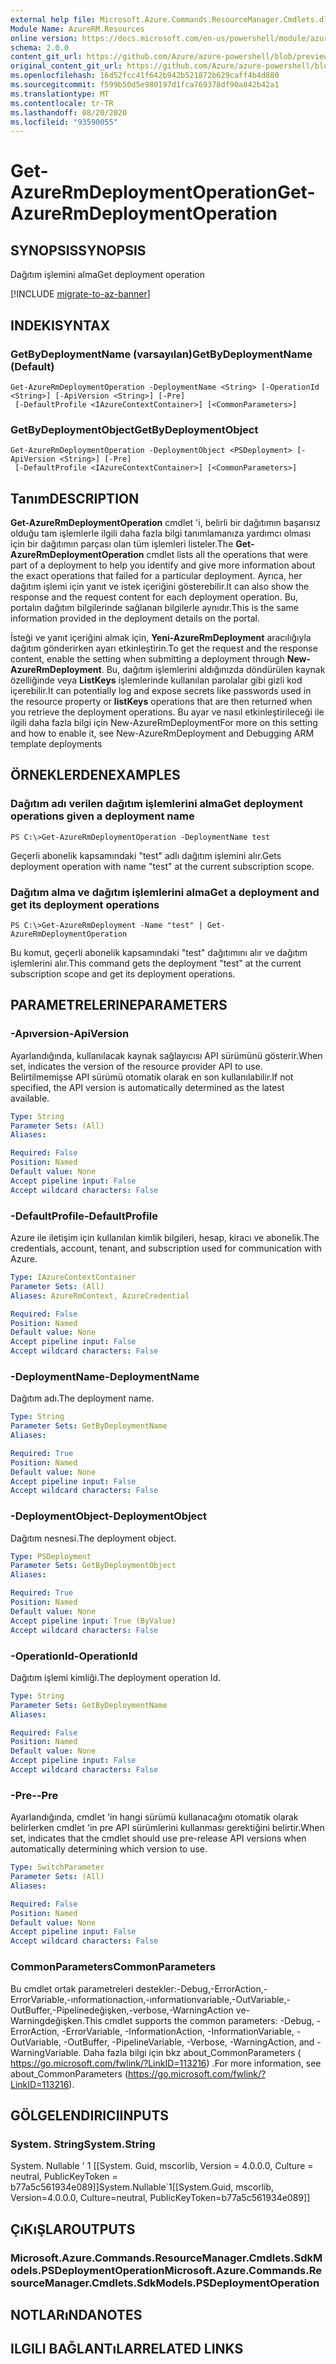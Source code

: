 ```yaml
---
external help file: Microsoft.Azure.Commands.ResourceManager.Cmdlets.dll-Help.xml
Module Name: AzureRM.Resources
online version: https://docs.microsoft.com/en-us/powershell/module/azurerm.resources/get-azurermdeploymentoperation
schema: 2.0.0
content_git_url: https://github.com/Azure/azure-powershell/blob/preview/src/ResourceManager/Resources/Commands.Resources/help/Get-AzureRmDeploymentOperation.md
original_content_git_url: https://github.com/Azure/azure-powershell/blob/preview/src/ResourceManager/Resources/Commands.Resources/help/Get-AzureRmDeploymentOperation.md
ms.openlocfilehash: 16d52fcc41f642b942b521872b629caff4b4d880
ms.sourcegitcommit: f599b50d5e980197d1fca769378df90a842b42a1
ms.translationtype: MT
ms.contentlocale: tr-TR
ms.lasthandoff: 08/20/2020
ms.locfileid: "93590055"
---
```

# <span data-ttu-id="46e39-101">Get-AzureRmDeploymentOperation</span><span class="sxs-lookup"><span data-stu-id="46e39-101">Get-AzureRmDeploymentOperation</span></span>

## <span data-ttu-id="46e39-102">SYNOPSIS</span><span class="sxs-lookup"><span data-stu-id="46e39-102">SYNOPSIS</span></span>
<span data-ttu-id="46e39-103">Dağıtım işlemini alma</span><span class="sxs-lookup"><span data-stu-id="46e39-103">Get deployment operation</span></span>

[!INCLUDE [migrate-to-az-banner](../../includes/migrate-to-az-banner.md)]

## <span data-ttu-id="46e39-104">INDEKI</span><span class="sxs-lookup"><span data-stu-id="46e39-104">SYNTAX</span></span>

### <span data-ttu-id="46e39-105">GetByDeploymentName (varsayılan)</span><span class="sxs-lookup"><span data-stu-id="46e39-105">GetByDeploymentName (Default)</span></span>
```
Get-AzureRmDeploymentOperation -DeploymentName <String> [-OperationId <String>] [-ApiVersion <String>] [-Pre]
 [-DefaultProfile <IAzureContextContainer>] [<CommonParameters>]
```

### <span data-ttu-id="46e39-106">GetByDeploymentObject</span><span class="sxs-lookup"><span data-stu-id="46e39-106">GetByDeploymentObject</span></span>
```
Get-AzureRmDeploymentOperation -DeploymentObject <PSDeployment> [-ApiVersion <String>] [-Pre]
 [-DefaultProfile <IAzureContextContainer>] [<CommonParameters>]
```

## <span data-ttu-id="46e39-107">Tanım</span><span class="sxs-lookup"><span data-stu-id="46e39-107">DESCRIPTION</span></span>
<span data-ttu-id="46e39-108">**Get-AzureRmDeploymentOperation** cmdlet 'i, belirli bir dağıtımın başarısız olduğu tam işlemlerle ilgili daha fazla bilgi tanımlamanıza yardımcı olması için bir dağıtımın parçası olan tüm işlemleri listeler.</span><span class="sxs-lookup"><span data-stu-id="46e39-108">The **Get-AzureRmDeploymentOperation** cmdlet lists all the operations that were part of a deployment to help you identify and give more information about the exact operations that failed for a particular deployment.</span></span>
<span data-ttu-id="46e39-109">Ayrıca, her dağıtım işlemi için yanıt ve istek içeriğini gösterebilir.</span><span class="sxs-lookup"><span data-stu-id="46e39-109">It can also show the response and the request content for each deployment operation.</span></span>
<span data-ttu-id="46e39-110">Bu, portalın dağıtım bilgilerinde sağlanan bilgilerle aynıdır.</span><span class="sxs-lookup"><span data-stu-id="46e39-110">This is the same information provided in the deployment details on the portal.</span></span>

<span data-ttu-id="46e39-111">İsteği ve yanıt içeriğini almak için, **Yeni-AzureRmDeployment** aracılığıyla dağıtım gönderirken ayarı etkinleştirin.</span><span class="sxs-lookup"><span data-stu-id="46e39-111">To get the request and the response content, enable the setting when submitting a deployment through **New-AzureRmDeployment**.</span></span>
<span data-ttu-id="46e39-112">Bu, dağıtım işlemlerini aldığınızda döndürülen kaynak özelliğinde veya **ListKeys** işlemlerinde kullanılan parolalar gibi gizli kod içerebilir.</span><span class="sxs-lookup"><span data-stu-id="46e39-112">It can potentially log and expose secrets like passwords used in the resource property or **listKeys** operations that are then returned when you retrieve the deployment operations.</span></span>
<span data-ttu-id="46e39-113">Bu ayar ve nasıl etkinleştirileceği ile ilgili daha fazla bilgi için New-AzureRmDeployment</span><span class="sxs-lookup"><span data-stu-id="46e39-113">For more on this setting and how to enable it, see New-AzureRmDeployment and Debugging ARM template deployments</span></span>

## <span data-ttu-id="46e39-114">ÖRNEKLERDEN</span><span class="sxs-lookup"><span data-stu-id="46e39-114">EXAMPLES</span></span>

### <span data-ttu-id="46e39-115">Dağıtım adı verilen dağıtım işlemlerini alma</span><span class="sxs-lookup"><span data-stu-id="46e39-115">Get deployment operations given a deployment name</span></span>
```
PS C:\>Get-AzureRmDeploymentOperation -DeploymentName test
```

<span data-ttu-id="46e39-116">Geçerli abonelik kapsamındaki "test" adlı dağıtım işlemini alır.</span><span class="sxs-lookup"><span data-stu-id="46e39-116">Gets deployment operation with name "test" at the current subscription scope.</span></span>

### <span data-ttu-id="46e39-117">Dağıtım alma ve dağıtım işlemlerini alma</span><span class="sxs-lookup"><span data-stu-id="46e39-117">Get a deployment and get its deployment operations</span></span>
```
PS C:\>Get-AzureRmDeployment -Name "test" | Get-AzureRmDeploymentOperation
```

<span data-ttu-id="46e39-118">Bu komut, geçerli abonelik kapsamındaki "test" dağıtımını alır ve dağıtım işlemlerini alır.</span><span class="sxs-lookup"><span data-stu-id="46e39-118">This command gets the deployment "test" at the current subscription scope and get its deployment operations.</span></span>

## <span data-ttu-id="46e39-119">PARAMETRELERINE</span><span class="sxs-lookup"><span data-stu-id="46e39-119">PARAMETERS</span></span>

### <span data-ttu-id="46e39-120">-Apıversion</span><span class="sxs-lookup"><span data-stu-id="46e39-120">-ApiVersion</span></span>
<span data-ttu-id="46e39-121">Ayarlandığında, kullanılacak kaynak sağlayıcısı API sürümünü gösterir.</span><span class="sxs-lookup"><span data-stu-id="46e39-121">When set, indicates the version of the resource provider API to use.</span></span>
<span data-ttu-id="46e39-122">Belirtilmemişse API sürümü otomatik olarak en son kullanılabilir.</span><span class="sxs-lookup"><span data-stu-id="46e39-122">If not specified, the API version is automatically determined as the latest available.</span></span>

```yaml
Type: String
Parameter Sets: (All)
Aliases:

Required: False
Position: Named
Default value: None
Accept pipeline input: False
Accept wildcard characters: False
```

### <span data-ttu-id="46e39-123">-DefaultProfile</span><span class="sxs-lookup"><span data-stu-id="46e39-123">-DefaultProfile</span></span>
<span data-ttu-id="46e39-124">Azure ile iletişim için kullanılan kimlik bilgileri, hesap, kiracı ve abonelik.</span><span class="sxs-lookup"><span data-stu-id="46e39-124">The credentials, account, tenant, and subscription used for communication with Azure.</span></span>

```yaml
Type: IAzureContextContainer
Parameter Sets: (All)
Aliases: AzureRmContext, AzureCredential

Required: False
Position: Named
Default value: None
Accept pipeline input: False
Accept wildcard characters: False
```

### <span data-ttu-id="46e39-125">-DeploymentName</span><span class="sxs-lookup"><span data-stu-id="46e39-125">-DeploymentName</span></span>
<span data-ttu-id="46e39-126">Dağıtım adı.</span><span class="sxs-lookup"><span data-stu-id="46e39-126">The deployment name.</span></span>

```yaml
Type: String
Parameter Sets: GetByDeploymentName
Aliases:

Required: True
Position: Named
Default value: None
Accept pipeline input: False
Accept wildcard characters: False
```

### <span data-ttu-id="46e39-127">-DeploymentObject</span><span class="sxs-lookup"><span data-stu-id="46e39-127">-DeploymentObject</span></span>
<span data-ttu-id="46e39-128">Dağıtım nesnesi.</span><span class="sxs-lookup"><span data-stu-id="46e39-128">The deployment object.</span></span>

```yaml
Type: PSDeployment
Parameter Sets: GetByDeploymentObject
Aliases:

Required: True
Position: Named
Default value: None
Accept pipeline input: True (ByValue)
Accept wildcard characters: False
```

### <span data-ttu-id="46e39-129">-OperationId</span><span class="sxs-lookup"><span data-stu-id="46e39-129">-OperationId</span></span>
<span data-ttu-id="46e39-130">Dağıtım işlemi kimliği.</span><span class="sxs-lookup"><span data-stu-id="46e39-130">The deployment operation Id.</span></span>

```yaml
Type: String
Parameter Sets: GetByDeploymentName
Aliases:

Required: False
Position: Named
Default value: None
Accept pipeline input: False
Accept wildcard characters: False
```

### <span data-ttu-id="46e39-131">-Pre-</span><span class="sxs-lookup"><span data-stu-id="46e39-131">-Pre</span></span>
<span data-ttu-id="46e39-132">Ayarlandığında, cmdlet 'in hangi sürümü kullanacağını otomatik olarak belirlerken cmdlet 'in pre API sürümlerini kullanması gerektiğini belirtir.</span><span class="sxs-lookup"><span data-stu-id="46e39-132">When set, indicates that the cmdlet should use pre-release API versions when automatically determining which version to use.</span></span>

```yaml
Type: SwitchParameter
Parameter Sets: (All)
Aliases:

Required: False
Position: Named
Default value: None
Accept pipeline input: False
Accept wildcard characters: False
```

### <span data-ttu-id="46e39-133">CommonParameters</span><span class="sxs-lookup"><span data-stu-id="46e39-133">CommonParameters</span></span>
<span data-ttu-id="46e39-134">Bu cmdlet ortak parametreleri destekler:-Debug,-ErrorAction,-ErrorVariable,-ınformationaction,-ınformationvariable,-OutVariable,-OutBuffer,-Pipelinedeğişken,-verbose,-WarningAction ve-Warningdeğişken.</span><span class="sxs-lookup"><span data-stu-id="46e39-134">This cmdlet supports the common parameters: -Debug, -ErrorAction, -ErrorVariable, -InformationAction, -InformationVariable, -OutVariable, -OutBuffer, -PipelineVariable, -Verbose, -WarningAction, and -WarningVariable.</span></span> <span data-ttu-id="46e39-135">Daha fazla bilgi için bkz about_CommonParameters ( https://go.microsoft.com/fwlink/?LinkID=113216) .</span><span class="sxs-lookup"><span data-stu-id="46e39-135">For more information, see about_CommonParameters (https://go.microsoft.com/fwlink/?LinkID=113216).</span></span>

## <span data-ttu-id="46e39-136">GÖLGELENDIRICI</span><span class="sxs-lookup"><span data-stu-id="46e39-136">INPUTS</span></span>

### <span data-ttu-id="46e39-137">System. String</span><span class="sxs-lookup"><span data-stu-id="46e39-137">System.String</span></span>
<span data-ttu-id="46e39-138">System. Nullable ' 1 [[System. Guid, mscorlib, Version = 4.0.0.0, Culture = neutral, PublicKeyToken = b77a5c561934e089]]</span><span class="sxs-lookup"><span data-stu-id="46e39-138">System.Nullable\`1[[System.Guid, mscorlib, Version=4.0.0.0, Culture=neutral, PublicKeyToken=b77a5c561934e089]]</span></span>

## <span data-ttu-id="46e39-139">ÇıKıŞLAR</span><span class="sxs-lookup"><span data-stu-id="46e39-139">OUTPUTS</span></span>

### <span data-ttu-id="46e39-140">Microsoft.Azure.Commands.ResourceManager.Cmdlets.SdkModels.PSDeploymentOperation</span><span class="sxs-lookup"><span data-stu-id="46e39-140">Microsoft.Azure.Commands.ResourceManager.Cmdlets.SdkModels.PSDeploymentOperation</span></span>

## <span data-ttu-id="46e39-141">NOTLARıNDA</span><span class="sxs-lookup"><span data-stu-id="46e39-141">NOTES</span></span>

## <span data-ttu-id="46e39-142">ILGILI BAĞLANTıLAR</span><span class="sxs-lookup"><span data-stu-id="46e39-142">RELATED LINKS</span></span>
